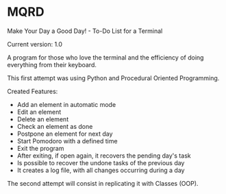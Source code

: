 # MQRD
Make Your Day a Good Day! - To-Do List for a Terminal

Current version: 1.0

A program for those who love the terminal and the efficiency of doing everything from their keyboard.

This first attempt was using Python and Procedural Oriented Programming. 

Created Features:
- Add an element in automatic mode
- Edit an element
- Delete an element
- Check an element as done
- Postpone an element for next day
- Start Pomodoro with a defined time
- Exit the program
- After exiting, if open again, it recovers the pending day's task
- Is possible to recover the undone tasks of the previous day
- It creates a log file, with all changes occurring during a day

The second attempt will consist in replicating it with Classes (OOP).
